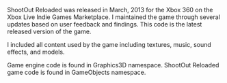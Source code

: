 ShootOut Reloaded was released in March, 2013 for the Xbox 360 on the Xbox Live Indie Games Marketplace. I maintained the game through several updates based on user feedback and findings. This code is the latest released version of the game.

I included all content used by the game including textures, music, sound effects, and models.

Game engine code is found in Graphics3D namespace.
ShootOut Reloaded game code is found in GameObjects namespace.
